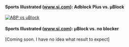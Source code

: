 #### Sports Illustrated (www.si.com): Adblock Plus vs. µBlock

[![ABP vs µBlock](http://img.youtube.com/vi/SzJr4hmPlgQ/1.jpg)](https://www.youtube.com/watch?v=SzJr4hmPlgQ)

#### Sports Illustrated (www.si.com): µBlock vs. no blocker

[Coming soon. I have no idea what result to expect]